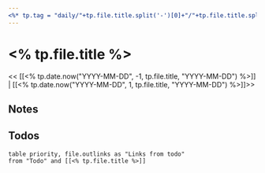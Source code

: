 ```yaml
---
<%* tp.tag = "daily/"+tp.file.title.split('-')[0]+"/"+tp.file.title.split('-')[1] %>tags: <% tp.tag %>
---
```

# <% tp.file.title %>

<< [[<% tp.date.now("YYYY-MM-DD", -1, tp.file.title, "YYYY-MM-DD") %>]] | [[<% tp.date.now("YYYY-MM-DD", 1, tp.file.title, "YYYY-MM-DD") %>]]>>

## Notes

## Todos
```dataview
table priority, file.outlinks as "Links from todo"
from "Todo" and [[<% tp.file.title %>]]

```